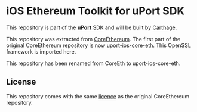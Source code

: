 # iOS Ethereum Toolkit for uPort SDK

This repository is part of the [**uPort** SDK](https://github.com/uport-project/uport-ios-sdk) and will be built by [Carthage](https://github.com/Carthage/Carthage).

This repository was extracted from [CoreEthereum](https://github.com/wjmelements/CoreEthereum). The first part of the original CoreEthereum repository is now [uport-ios-core-eth](https://github.com/uport-project/uport-ios-openssl). This OpenSSL framework is imported here.

This repository has been renamed from CoreEth to uport-ios-core-eth.

## License

This repository comes with the same [licence](LICENSE.txt) as the original CoreEthereum repository.
